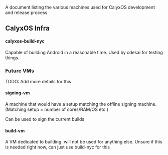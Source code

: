 A document listing the various machines used for CalyxOS development and release process

## CalyxOS Infra
#### calyxos-build-nyc
Capable of building Android in a reasonable time.
Used by cdesai for testing things.

### Future VMs
TODO: Add more details for this
#### signing-vm
A machine that would have a setup matching the offline signing machine. (Matching setup = number of cores/RAM/OS etc.)

Can be used to sign the current builds

#### build-vm
A VM dedicated to building, will not be used for anything else. Unsure if this is needed right now, can just use build-nyc for this